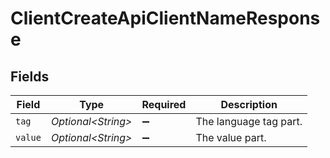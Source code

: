 # ClientCreateApiClientNameResponse


## Fields

| Field                  | Type                   | Required               | Description            |
| ---------------------- | ---------------------- | ---------------------- | ---------------------- |
| `tag`                  | *Optional\<String>*    | :heavy_minus_sign:     | The language tag part. |
| `value`                | *Optional\<String>*    | :heavy_minus_sign:     | The value part.        |